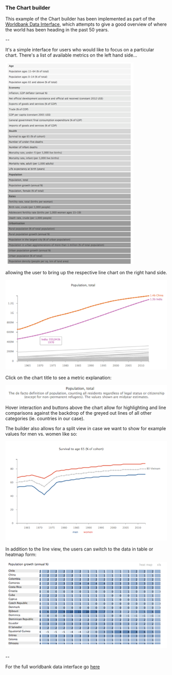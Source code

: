 ### The Chart builder

This example of the Chart builder has been implemented as part of the [Worldbank Data Interface](http://larsvers.github.io/worldbank-data-interface/), which attempts to give a good overview of where the world has been heading in the past 50 years. 

--

It's a simple interface for users who would like to focus on a particular chart. There's a list of available metrics on the left hand side...

![chart_builder_list](images/worldbank_chart_builder_list.png)

allowing the user to bring up the respective line chart on the right hand side. 

![chart_builder_chart](images/worldbank_chart_builder_chart.png)

Click on the chart title to see a metric explanation:

![chart_builder_title](images/worldbank_chart_builder_title.png)

Hover interaction and buttons above the chart allow for highlighting and line comparisons against the backdrop of the greyed out lines of all other categories (ie. countries in our case). 

The builder also allows for a split view in case we want to show for example values for men vs. women like so:

![split_bars](images/worldbank_split.png)

In addition to the line view, the users can switch to the data in table or heatmap form:

![heatmap_view](images/worldbank_chart_builder_heatmap.png)

--

For the full worldbank data interface go [here](http://larsvers.github.io/worldbank-data-interface/)
